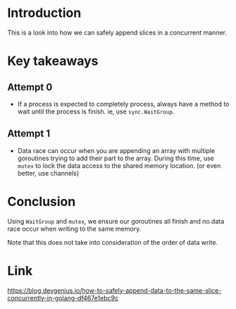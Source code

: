 # Introduction
This is a look into how we can safely append slices in a concurrent manner.

# Key takeaways
## Attempt 0
- If a process is expected to completely process, always have a method to wait until the process is finish. ie, use `sync.WaitGroup`.

## Attempt 1
- Data race can occur when you are appending an array with multiple goroutines trying to add their part to the array. During this time, use `mutex` to lock the data access to the shared memory location. (or even better, use channels)

# Conclusion
Using `WaitGroup` and `mutex`, we ensure our goroutines all finish and no data race occur when writing to the same memory.

Note that this does not take into consideration of the order of data write.

# Link
https://blog.devgenius.io/how-to-safely-append-data-to-the-same-slice-concurrently-in-golang-df467e1ebc9c